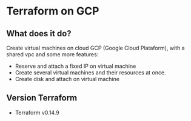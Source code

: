 # Terraform on GCP

## What does it do?

Create virtual machines on cloud GCP (Google Cloud Plataform), with a shared vpc and some more features:

* Reserve and attach a fixed IP on virtual machine
* Create several virtual machines and their resources at once.
* Create disk and attach on virtual machine

## Version Terraform

* Terraform v0.14.9
